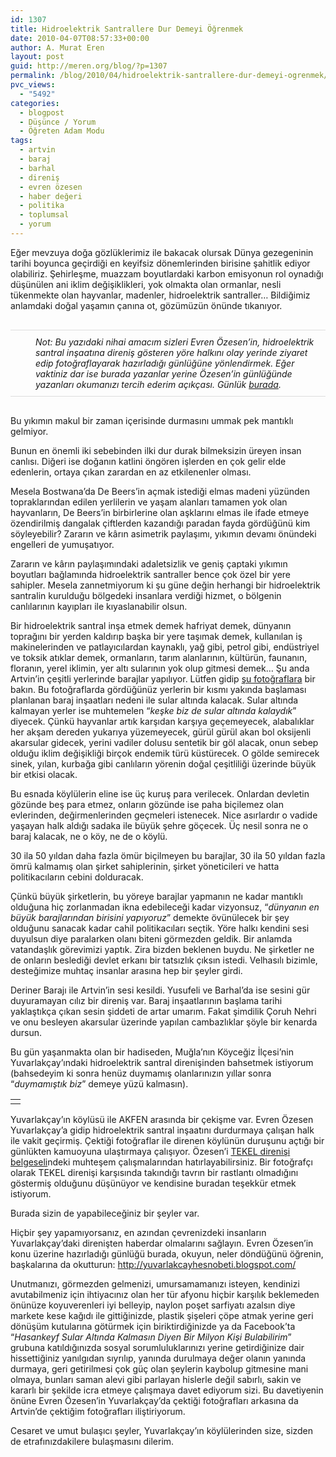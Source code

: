 ```yaml
---
id: 1307
title: Hidroelektrik Santrallere Dur Demeyi Öğrenmek
date: 2010-04-07T08:57:33+00:00
author: A. Murat Eren
layout: post
guid: http://meren.org/blog/?p=1307
permalink: /blog/2010/04/hidroelektrik-santrallere-dur-demeyi-ogrenmek/
pvc_views:
  - "5492"
categories:
  - blogpost
  - Düşünce / Yorum
  - Öğreten Adam Modu
tags:
  - artvin
  - baraj
  - barhal
  - direniş
  - evren özesen
  - haber değeri
  - politika
  - toplumsal
  - yorum
---
```

Eğer mevzuya doğa gözlüklerimiz ile bakacak olursak Dünya gezegeninin tarihi boyunca geçirdiği en keyifsiz dönemlerinden birisine şahitlik ediyor olabiliriz. Şehirleşme, muazzam boyutlardaki karbon emisyonun rol oynadığı düşünülen ani iklim değişiklikleri, yok olmakta olan ormanlar, nesli tükenmekte olan hayvanlar, madenler, hidroelektrik santraller&#8230; Bildiğimiz anlamdaki doğal yaşamın çanına ot, gözümüzün önünde tıkanıyor.

<p style="padding: 10px; padding-left: 40px; margin-top: 30px; margin-bottom: 30px; border-bottom: 1px solid #DDDDDD; border-top: 1px solid #DDDDDD;">
  <em>Not: Bu yazıdaki nihai amacım sizleri Evren Özesen&#8217;in, hidroelektrik santral inşaatına direniş gösteren yöre halkını olay yerinde ziyaret edip fotoğraflayarak hazırladığı günlüğüne yönlendirmek. Eğer vaktiniz dar ise burada yazanlar yerine Özesen&#8217;in günlüğünde yazanları okumanızı tercih ederim açıkçası. Günlük <a href="http://yuvarlakcayhesnobeti.blogspot.com/">burada</a>.</em>
</p>

Bu yıkımın makul bir zaman içerisinde durmasını ummak pek mantıklı gelmiyor.

Bunun en önemli iki sebebinden ilki dur durak bilmeksizin üreyen insan canlısı. Diğeri ise doğanın katlini öngören işlerden en çok gelir elde edenlerin, ortaya çıkan zarardan en az etkilenenler olması.

Mesela Bostwana&#8217;da De Beers&#8217;in açmak istediği elmas madeni yüzünden topraklarından edilen yerlilerin ve yaşam alanları tamamen yok olan hayvanların, De Beers&#8217;in birbirlerine olan aşklarını elmas ile ifade etmeye özendirilmiş dangalak çiftlerden kazandığı paradan fayda gördüğünü kim söyleyebilir? Zararın ve kârın asimetrik paylaşımı, yıkımın devamı önündeki engelleri de yumuşatıyor.

Zararın ve kârın paylaşımındaki adaletsizlik ve geniş çaptaki yıkımın boyutları bağlamında hidroelektrik santraller bence çok özel bir yere sahipler. Mesela zannetmiyorum ki şu güne değin herhangi bir hidroelektrik santralin kurulduğu bölgedeki insanlara verdiği hizmet, o bölgenin canlılarının kayıpları ile kıyaslanabilir olsun.

Bir hidroelektrik santral inşa etmek demek hafriyat demek, dünyanın toprağını bir yerden kaldırıp başka bir yere taşımak demek, kullanılan iş makinelerinden ve patlayıcılardan kaynaklı, yağ gibi, petrol gibi, endüstriyel ve toksik atıklar demek, ormanların, tarım alanlarının, kültürün, faunanın, floranın, yerel iklimin, yer altı sularının yok olup gitmesi demek&#8230; Şu anda Artvin&#8217;in çeşitli yerlerinde barajlar yapılıyor. Lütfen gidip [şu fotoğraflara](http://meren.org/2009/07/7-days-in-artvin/) bir bakın. Bu fotoğraflarda gördüğünüz yerlerin bir kısmı yakında başlaması planlanan baraj inşaatları nedeni ile sular altında kalacak. Sular altında kalmayan yerler ise muhtemelen &#8220;_keşke biz de sular altında kalaydık_&#8221; diyecek. Çünkü hayvanlar artık karşıdan karşıya geçemeyecek, alabalıklar her akşam dereden yukarıya yüzemeyecek, gürül gürül akan bol oksijenli akarsular gidecek, yerini vadiler dolusu sentetik bir göl alacak, onun sebep olduğu iklim değişikliği birçok endemik türü küstürecek. O gölde semirecek sinek, yılan, kurbağa gibi canlıların yörenin doğal çeşitliliği üzerinde büyük bir etkisi olacak.

Bu esnada köylülerin eline ise üç kuruş para verilecek. Onlardan devletin gözünde beş para etmez, onların gözünde ise paha biçilemez olan evlerinden, değirmenlerinden geçmeleri istenecek. Nice asırlardır o vadide yaşayan halk aldığı sadaka ile büyük şehre göçecek. Üç nesil sonra ne o baraj kalacak, ne o köy, ne de o köylü.

30 ila 50 yıldan daha fazla ömür biçilmeyen bu barajlar, 30 ila 50 yıldan fazla ömrü kalmamış olan şirket sahiplerinin, şirket yöneticileri ve hatta politikacıların cebini dolduracak.

Çünkü büyük şirketlerin, bu yöreye barajlar yapmanın ne kadar mantıklı olduğuna hiç zorlanmadan ikna edebileceği kadar vizyonsuz, &#8220;_dünyanın en büyük barajlarından birisini yapıyoruz_&#8221; demekte övünülecek bir şey olduğunu sanacak kadar cahil politikacıları seçtik. Yöre halkı kendini sesi duyulsun diye paralarken olanı biteni görmezden geldik. Bir anlamda vatandaşlık görevimizi yaptık. Zira bizden beklenen buydu. Ne şirketler ne de onların beslediği devlet erkanı bir tatsızlık çıksın istedi. Velhasılı bizimle, desteğimize muhtaç insanlar arasına hep bir şeyler girdi.

Deriner Barajı ile Artvin&#8217;in sesi kesildi. Yusufeli ve Barhal&#8217;da ise sesini gür duyuramayan cılız bir direniş var. Baraj inşaatlarının başlama tarihi yaklaştıkça çıkan sesin şiddeti de artar umarım. Fakat şimdilik Çoruh Nehri ve onu besleyen akarsular üzerinde yapılan cambazlıklar şöyle bir kenarda dursun.

Bu gün yaşanmakta olan bir hadiseden, Muğla&#8217;nın Köyceğiz İlçesi&#8217;nin Yuvarlakçay&#8217;ındaki hidroelektrik santral direnişinden bahsetmek istiyorum (bahsedeyim ki sonra henüz duymamış olanlarınızın yıllar sonra &#8220;_duymamıştık biz_&#8221; demeye yüzü kalmasın).

<table border="0" width="100%">
  <tr>
    <td align="center">
      <img src="{{ site.baseurl }}/images/hidroelektrik-santrallere-dur-demeyi-ogrenmek-evren_akfen_defol.jpg" alt="" />
    </td>
  </tr>
</table>

Yuvarlakçay&#8217;ın köylüsü ile AKFEN arasında bir çekişme var. Evren Özesen Yuvarlakçay&#8217;a gidip hidroelektrik santral inşaatını durdurmaya çalışan halk ile vakit geçirmiş. Çektiği fotoğraflar ile direnen köylünün duruşunu açtığı bir günlükten kamuoyuna ulaştırmaya çalışıyor. Özesen&#8217;i [TEKEL direnişi belgeseli](../2010/02/konuk-fotografci-emre-ozesen-tekel-iscileri-ve-direnis/)ndeki muhteşem çalışmalarından hatırlayabilirsiniz. Bir fotoğrafçı olarak TEKEL direnişi karşısında takındığı tavrın bir rastlantı olmadığını göstermiş olduğunu düşünüyor ve kendisine buradan teşekkür etmek istiyorum.

Burada sizin de yapabileceğiniz bir şeyler var.

Hiçbir şey yapamıyorsanız, en azından çevrenizdeki insanların Yuvarlakçay&#8217;daki direnişten haberdar olmalarını sağlayın. Evren Özesen&#8217;in konu üzerine hazırladığı günlüğü burada, okuyun, neler döndüğünü öğrenin, başkalarına da okutturun: <http://yuvarlakcayhesnobeti.blogspot.com/>

Unutmanızı, görmezden gelmenizi, umursamamanızı isteyen, kendinizi avutabilmeniz için ihtiyacınız olan her tür afyonu hiçbir karşılık beklemeden önünüze koyuverenleri iyi belleyip, naylon poşet sarfiyatı azalsın diye markete kese kağıdı ile gittiğinizde, plastik şişeleri çöpe atmak yerine geri dönüşüm kutularına götürmek için biriktirdiğinizde ya da Facebook&#8217;ta &#8220;_Hasankeyf Sular Altında Kalmasın Diyen Bir Milyon Kişi Bulabilirim_&#8221; grubuna katıldığınızda sosyal sorumluluklarınızı yerine getirdiğinize dair hissettiğiniz yanılgıdan sıyrılıp, yanında durulmaya değer olanın yanında durmaya, geri getirilmesi çok güç olan şeylerin kaybolup gitmesine mani olmaya, bunları saman alevi gibi parlayan hislerle değil sabırlı, sakin ve kararlı bir şekilde icra etmeye çalışmaya davet ediyorum sizi. Bu davetiyenin önüne Evren Özesen&#8217;in Yuvarlakçay&#8217;da çektiği fotoğrafları arkasına da Artvin&#8217;de çektiğim fotoğrafları iliştiriyorum.

Cesaret ve umut bulaşıcı şeyler, Yuvarlakçay&#8217;ın köylülerinden size, sizden de etrafınızdakilere bulaşmasını dilerim.
